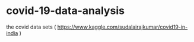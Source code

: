 # covid-19-data-analysis
the covid data sets ( https://www.kaggle.com/sudalairajkumar/covid19-in-india )
